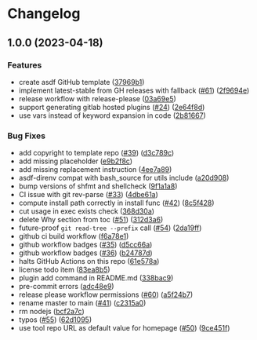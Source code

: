 # Changelog

## 1.0.0 (2023-04-18)


### Features

* create asdf GitHub template ([37969b1](https://www.github.com/bennythejudge/asdf-plugin-okta-aws-cli/commit/37969b197bba95f2e7a6c7f84bd57fb24c7af9d9))
* implement latest-stable from GH releases with fallback ([#61](https://www.github.com/bennythejudge/asdf-plugin-okta-aws-cli/issues/61)) ([2f9694e](https://www.github.com/bennythejudge/asdf-plugin-okta-aws-cli/commit/2f9694e5753dd76accde9afdc3fdfb37fb20e22f))
* release workflow with release-please ([03a69e5](https://www.github.com/bennythejudge/asdf-plugin-okta-aws-cli/commit/03a69e58a8f3cfd8481deb08d094c5efc55316d9))
* support generating gitlab hosted plugins ([#24](https://www.github.com/bennythejudge/asdf-plugin-okta-aws-cli/issues/24)) ([2e64f8d](https://www.github.com/bennythejudge/asdf-plugin-okta-aws-cli/commit/2e64f8df0c007e0eeae0876312643963e3957f2a))
* use vars instead of keyword expansion in code ([2b81667](https://www.github.com/bennythejudge/asdf-plugin-okta-aws-cli/commit/2b81667111e890ca1d8e59b221c38b0cacbdcc82))


### Bug Fixes

* add copyright to template repo ([#39](https://www.github.com/bennythejudge/asdf-plugin-okta-aws-cli/issues/39)) ([d3c789c](https://www.github.com/bennythejudge/asdf-plugin-okta-aws-cli/commit/d3c789c0e6dad4fae401c98d885bb9781a42788d))
* add missing placeholder ([e9b2f8c](https://www.github.com/bennythejudge/asdf-plugin-okta-aws-cli/commit/e9b2f8c88dbec4730d0ad0ed49ebc50b49be2184))
* add missing replacement instruction ([4ee7a89](https://www.github.com/bennythejudge/asdf-plugin-okta-aws-cli/commit/4ee7a89596b81a4b34ae01097da3409454055dd2))
* asdf-direnv compat with bash_source for utils include ([a20d908](https://www.github.com/bennythejudge/asdf-plugin-okta-aws-cli/commit/a20d908d93f7810d7ab664c0fcffd9b6b4c07637))
* bump versions of shfmt and shellcheck ([9f1a1a8](https://www.github.com/bennythejudge/asdf-plugin-okta-aws-cli/commit/9f1a1a8db9ddbda1f39f933bd0e802c665f5ab5f))
* CI issue with git rev-parse ([#33](https://www.github.com/bennythejudge/asdf-plugin-okta-aws-cli/issues/33)) ([4dbe61a](https://www.github.com/bennythejudge/asdf-plugin-okta-aws-cli/commit/4dbe61aa8c829ead34d9dcec78f257ceb54d2478))
* compute install path correctly in install func ([#42](https://www.github.com/bennythejudge/asdf-plugin-okta-aws-cli/issues/42)) ([8c5f428](https://www.github.com/bennythejudge/asdf-plugin-okta-aws-cli/commit/8c5f4281c54bc9555a2cfdde069dd132d8607de3))
* cut usage in exec exists check ([368d30a](https://www.github.com/bennythejudge/asdf-plugin-okta-aws-cli/commit/368d30ae14d9782f4bb6a57cac7f7f1cd3e61965))
* delete Why section from toc ([#51](https://www.github.com/bennythejudge/asdf-plugin-okta-aws-cli/issues/51)) ([312d3a6](https://www.github.com/bennythejudge/asdf-plugin-okta-aws-cli/commit/312d3a6bd6877d24320db03d5e1b03dd689b847e))
* future-proof `git read-tree --prefix` call ([#54](https://www.github.com/bennythejudge/asdf-plugin-okta-aws-cli/issues/54)) ([2da19ff](https://www.github.com/bennythejudge/asdf-plugin-okta-aws-cli/commit/2da19ff1d11af309e6d05b44550b8f776de4de61))
* github ci build workflow ([f6a78e1](https://www.github.com/bennythejudge/asdf-plugin-okta-aws-cli/commit/f6a78e1a9ea21f05e7b9965525555be43faab442))
* github workflow badges ([#35](https://www.github.com/bennythejudge/asdf-plugin-okta-aws-cli/issues/35)) ([d5cc66a](https://www.github.com/bennythejudge/asdf-plugin-okta-aws-cli/commit/d5cc66a024f1cb9a709ead78d28d11f8ec8e43e3))
* github workflow badges ([#36](https://www.github.com/bennythejudge/asdf-plugin-okta-aws-cli/issues/36)) ([b24787d](https://www.github.com/bennythejudge/asdf-plugin-okta-aws-cli/commit/b24787de265ca797d54c55aa1d09c31dcd68c72f))
* halts GitHub Actions on this repo ([61e578a](https://www.github.com/bennythejudge/asdf-plugin-okta-aws-cli/commit/61e578aa2a8d089e389a1f3a6735268f08f0a5dc))
* license todo item ([83ea8b5](https://www.github.com/bennythejudge/asdf-plugin-okta-aws-cli/commit/83ea8b53cc4e51e7a23cae99b91b483331ef397a))
* plugin add command in README.md ([338bac9](https://www.github.com/bennythejudge/asdf-plugin-okta-aws-cli/commit/338bac9bc170b495c34f9a62bbc69f0c3f932cae))
* pre-commit errors ([adc48e9](https://www.github.com/bennythejudge/asdf-plugin-okta-aws-cli/commit/adc48e980307b19fab1c589094f20d7ef81c7cf9))
* release please workflow permissions ([#60](https://www.github.com/bennythejudge/asdf-plugin-okta-aws-cli/issues/60)) ([a5f24b7](https://www.github.com/bennythejudge/asdf-plugin-okta-aws-cli/commit/a5f24b707c016f0ac3eb03939dde5e8d8ebd746a))
* rename master to main ([#41](https://www.github.com/bennythejudge/asdf-plugin-okta-aws-cli/issues/41)) ([c2315a0](https://www.github.com/bennythejudge/asdf-plugin-okta-aws-cli/commit/c2315a0d2ddb7c6c2335dc06665ed32a9e4e369d))
* rm nodejs ([bcf2a7c](https://www.github.com/bennythejudge/asdf-plugin-okta-aws-cli/commit/bcf2a7c05a20712b5ff5c1e4fb6db7a9520f28b1))
* typos ([#55](https://www.github.com/bennythejudge/asdf-plugin-okta-aws-cli/issues/55)) ([62d1095](https://www.github.com/bennythejudge/asdf-plugin-okta-aws-cli/commit/62d1095fe929ef6808d171092c05f95628f0edd4))
* use tool repo URL as default value for homepage ([#50](https://www.github.com/bennythejudge/asdf-plugin-okta-aws-cli/issues/50)) ([9ce451f](https://www.github.com/bennythejudge/asdf-plugin-okta-aws-cli/commit/9ce451f3da5642692ea7d62ca9fff0f940d06c75))

